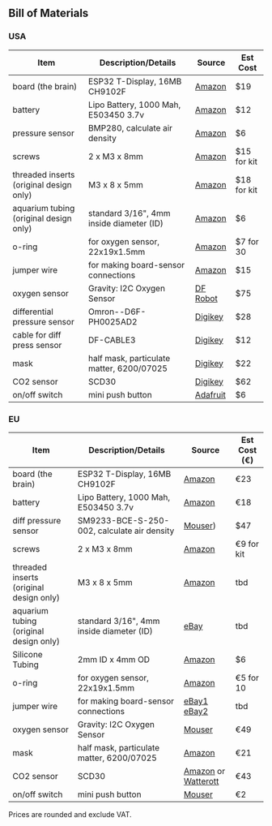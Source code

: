 ## Bill of Materials

### USA

| Item | Description/Details | Source | Est Cost |
| --- | --- | --- | --- |
| board (the brain) | ESP32 T-Display, 16MB CH9102F | [Amazon](https://www.amazon.com/gp/product/B099MPFJ9M/) | $19 |
| battery| Lipo Battery, 1000 Mah, E503450 3.7v |  [Amazon](https://www.amazon.com/gp/product/B07BTV3W87/ref=ox_sc_act_title_1?smid=A132D7PL1YID8X&psc=1) | $12 |
| pressure sensor | BMP280, calculate air density |  [Amazon](https://www.amazon.com/gp/product/B01ICN5QPU/ref=ox_sc_act_title_1?smid=A30QSGOJR8LMXA&psc=1) | $6 |
| screws | 2 x M3 x 8mm | [Amazon](https://www.amazon.com/Hilitchi-510-Pcs-Button-Socket-Assortment/dp/B073SWNV5N/) | $15 for kit |
| threaded inserts (original design only) | M3 x 8 x 5mm | [Amazon](https://www.amazon.com/gp/product/B096MD67WB/) | $18 for kit |
| aquarium tubing (original design only) | standard 3/16", 4mm inside diameter (ID) |  [Amazon](https://www.amazon.com/AQUANEAT-Standard-Airline-Aquarium-PREMIUM/dp/B01N8SNNOI/) | $6 |
| o-ring | for oxygen sensor, 22x19x1.5mm | [Amazon](https://www.amazon.com/uxcell-Silicone-Rings-Diameter-Gasket/dp/B082STZ4XL?th=1) | $7 for 30 |
| jumper wire | for making board-sensor connections | [Amazon](https://www.amazon.com/TUOFENG-Hookup-Wires-6-Different-Colored/dp/B07TX6BX47?th=1) | $15 |
| oxygen sensor | Gravity: I2C Oxygen Sensor |  [DF Robot](https://www.dfrobot.com/product-2052.html) | $75 |
| differential pressure sensor | Omron--D6F-PH0025AD2 |  [Digikey](https://www.digikey.com/en/products/detail/omron-electronics-inc-emc-div/d6f-ph0025amd2/15197363) | $28 |
| cable for diff press sensor | DF-CABLE3 |  [Digikey](https://www.digikey.com/en/products/detail/omron-electronics-inc-emc-div/D6F-CABLE3/9471785) | $12 |
| mask | half mask, particulate matter, 6200/07025 | [Digikey](https://www.digikey.com/en/products/detail/3m/6200-07025/7693860) | $22 |
| CO2 sensor | SCD30 |  [Digikey](https://www.digikey.com/en/products/detail/sensirion-ag/SCD30/8445334) | $62 |
| on/off switch | mini push button |  [Adafruit](https://www.adafruit.com/product/1683)| $6 |

### EU

| Item | Description/Details | Source | Est Cost (€) |
| --- | --- | --- | --- |
| board (the brain) | ESP32 T-Display, 16MB CH9102F | [Amazon](https://www.amazon.de/-/en/gp/product/B099MPFJ9M) | €23 |
| battery| Lipo Battery, 1000 Mah, E503450 3.7v |  [Amazon](https://www.amazon.de/-/en/gp/product/B09GK98KZK) | €18 |
| diff pressure sensor | SM9233-BCE-S-250-002, calculate air density | [Mouser](https://www.mouser.se/ProductDetail/TE-Connectivity-SMI/SM9336-BCE-S-250-000?qs=55YtniHzbhAm7mul38MMZA%3D%3D&utm_id=22436684836&utm_source=google&utm_medium=cpc&utm_marketing_tactic=emeacorp&gad_source=1&gad_campaignid=22433190659&gbraid=0AAAAADn_wf0pXu5jCl6zEDgJ82T-Qw8ro&gclid=CjwKCAjwup3HBhAAEiwA7euZujFI_hJKNmeEL1Wnc_qjCx5wEP355SUfOKAW-czww1dG5m1hQzr2-xoCapQQAvD_BwE)) | $47 |
| screws | 2 x M3 x 8mm | [Amazon](https://www.amazon.de/-/en/340pcs-Stainless-Screws-Button-Assortment/dp/B08H24T1DJ) | €9 for kit |
| threaded inserts (original design only) | M3 x 8 x 5mm | [Amazon](amazon.de/gp/product/B09ZHSGHXD) | tbd |
| aquarium tubing (original design only) | standard 3/16", 4mm inside diameter (ID) | [eBay](http://ebay.de/itm/183220505584?var=691579886173) | tbd |
| Silicone Tubing | 2mm ID x 4mm OD |  [Amazon](https://www.amazon.com/Quickun-Silicone-Brewing-Kegerator-Aquaponics/dp/B08BRJS5GD/ref=sxin_16_pa_sp_search_thematic_sspa?content-id=amzn1.sym.be32e42f-749f-4428-ab16-31614ba101a3%3Aamzn1.sym.be32e42f-749f-4428-ab16-31614ba101a3&crid=2TBQGWI00CVPO&cv_ct_cx=2mm%2Bplastic%2Btubing&keywords=2mm%2Bplastic%2Btubing&pd_rd_i=B08BRJS5GD&pd_rd_r=076b3c90-7c26-4f67-b77d-f56ac7cd6e17&pd_rd_w=jTDtI&pd_rd_wg=xVIhN&pf_rd_p=be32e42f-749f-4428-ab16-31614ba101a3&pf_rd_r=B73NR319758P4DAKX1WT&qid=1759996634&sbo=RZvfv%2F%2FHxDF%2BO5021pAnSA%3D%3D&sprefix=2mm%2Bplastic%2Btubing%2Caps%2C537&sr=1-1-38f1b294-ceac-4b0f-b4a4-629ab102646f-spons&sp_csd=d2lkZ2V0TmFtZT1zcF9zZWFyY2hfdGhlbWF0aWM&th=1) | $6 |
| o-ring | for oxygen sensor, 22x19x1.5mm | [Amazon](https://www.amazon.de/-/en/gp/product/B00AKW4MM0) | €5 for 10 |
| jumper wire | for making board-sensor connections | [eBay1](ebay.de/itm/184844268251) [eBay2](ebay.de/itm/184844268251) | tbd |
| oxygen sensor | Gravity: I2C Oxygen Sensor |  [Mouser](https://eu.mouser.com/ProductDetail/426-SEN0322) | €49 |
| mask | half mask, particulate matter, 6200/07025 | [Amazon](https://www.amazon.de/-/en/gp/product/B005HK05L2) | €21 |
| CO2 sensor | SCD30 |  [Amazon](https://www.amazon.de/-/en/gp/product/B0B9MYCL3S) or [Watterott](http://shop.watterott.com/Sensirion-SCD30-CO2-Kohlendioxid-Sensor) | €43 |
| on/off switch | mini push button |  [Mouser](https://eu.mouser.com/ProductDetail/Adafruit/1683)| €2 |

Prices are rounded and exclude VAT.
